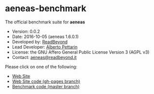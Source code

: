 # aeneas-benchmark

The official benchmark suite for **aeneas**

* Version: 0.0.2
* Date: 2016-10-05 (aeneas 1.6.0.1)
* Developed by: [ReadBeyond](http://www.readbeyond.it/)
* Lead Developer: [Alberto Pettarin](http://www.albertopettarin.it/)
* License: the GNU Affero General Public License Version 3 (AGPL v3)
* Contact: [aeneas@readbeyond.it](mailto:aeneas@readbeyond.it)

Please click on one of the following:

* [Web Site](https://readbeyond.github.io/aeneas-benchmark/)
* [Web Site code (gh-pages branch)](https://github.com/readbeyond/aeneas-benchmark/)
* [Benchmark code (master branch)](https://github.com/readbeyond/aeneas-benchmark/tree/master)

